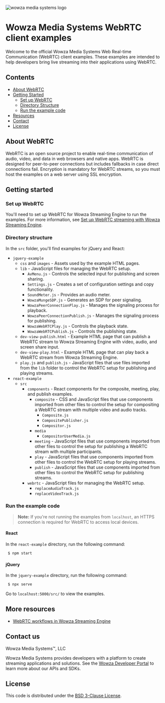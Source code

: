 ![wowza media systems logo](images/wowza-logo.png)
# Wowza Media Systems WebRTC client examples

Welcome to the official Wowza Media Systems Web Real-time Communication (WebRTC) client examples. These examples are intended to help developers bring live streaming into their applications using WebRTC.

## Contents

- [About WebRTC](#about-webrtc)
- [Getting Started](#getting-started)
  - [Set up WebRTC](#set-up-webrtc)
  - [Directory Structure](#directory-structure)
  - [Run the example code](#run-the-example-code)
- [Resources](#more-resources)
- [Contact](#contact-us)
- [License](#license)

## About WebRTC
WebRTC is an open source project to enable real-time communication of audio, video, and data in web browsers and native apps. WebRTC is designed for peer-to-peer connections but includes fallbacks in case direct connections fail. Encryption is mandatory for WebRTC streams, so you must host the examples on a web server using SSL encryption.

## Getting started

### Set up WebRTC
You'll need to set up WebRTC for Wowza Streaming Engine to run the examples. For more information, see [Set up WebRTC streaming with Wowza Streaming Engine](https://www.wowza.com/docs/how-to-use-webrtc-with-wowza-streaming-engine).

### Directory structure

In the `src` folder, you'll find examples for jQuery and React:

- `jquery-example`
    - `css` and `images` - Assets used by the example HTML pages.
    - `lib` - JavaScript files for managing the WebRTC setup.
        - `AvMenu.js` - Controls the selected input for publishing and screen sharing.
        - `Settings.js` - Creates a set of configuration settings and copy functionality.
        - `SoundMeter.js` - Provides an audio meter.
        - `WowzaMungeSDP.js` - Generates an SDP for peer signaling.
        - `WowzaPeerConnectionPlay.js` - Manages the signaling process for playback.
        - `WowzaPeerConnectionPublish.js` - Manages the signaling process for publishing.
        - `WowzaWebRTCPlay.js` - Controls the playback state.
        - `WowzaWebRTCPublish.js` - Controls the publishing state.
    - `dev-view-publish.html` - Example HTML page that can publish a WebRTC stream to Wowza Streaming Engine with video, audio, and screen share input.
    - `dev-view-play.html` - Example HTML page that can play back a WebRTC stream from Wowza Streaming Engine.
    - `play.js` and `publish.js` - JavaScript files that use files imported from the `lib` folder to control the WebRTC setup for publishing and playing streams.
- `react-example`
    - `src`
        - `components` - React components for the composite, meeting, play, and publish examples.
            - `composite` - CSS and JavaScript files that use components imported from other files to control the setup for compositing a WebRTC stream with multiple video and audio tracks.
                - `Composite.js`
                - `CompositePublisher.js`
                - `Compositor.js`
            - `media`
                - `CompositorUserMedia.js`
            - `meeting` - JavaScript files that use components imported from other files to control the setup for publishing a WebRTC stream with multiple participants.
            - `play` -  JavaScript files that use components imported from other files to control the WebRTC setup for playing streams.
            - `publish` - JavaScript files that use components imported from other files to control the WebRTC setup for publishing streams.
        - `webrtc` - JavaScript files for managing the WebRTC setup.
            - `replaceAudioTrack.js`
            - `replaceVideoTrack.js`

### Run the example code

>	**Note:**
>   If you're not running the examples from `localhost`, an HTTPS connection is required for WebRTC to access local devices.

#### React

In the `react-example` directory, run the following command:
```bash
 $ npm start
 ```

#### jQuery

In the `jquery-example` directory, run the following command:
```bash
 $ npx serve
 ```

Go to `localhost:5000/src/` to view the examples.

## More resources

- [WebRTC workflows in Wowza Streaming Engine](https://www.wowza.com/docs/webrtc-workflows-in-wowza-streaming-engine)

## Contact us

Wowza Media Systems™, LLC

Wowza Media Systems provides developers with a platform to create streaming applications and solutions. See the [Wowza Developer Portal](https://www.wowza.com/resources/developers) to learn more about our APIs and SDKs.

## License

This code is distributed under the [BSD 3-Clause License](LICENSE.txt).